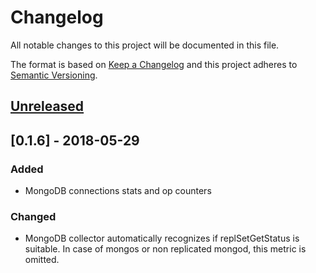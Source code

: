 # Changelog
All notable changes to this project will be documented in this file.

The format is based on [Keep a Changelog](http://keepachangelog.com/en/1.0.0/)
and this project adheres to [Semantic Versioning](http://semver.org/spec/v2.0.0.html).

## [Unreleased]

## [0.1.6] - 2018-05-29

### Added
- MongoDB connections stats and op counters

### Changed
- MongoDB collector automatically recognizes if replSetGetStatus is suitable. In case of mongos or non replicated mongod, this metric is omitted.


[Unreleased]: https://github.com/lukaspustina/ceres/compare/v0.1.6...HEAD
[v0.1.6]: https://github.com/lukaspustina/ceres/compare/v0.1.5...v0.1.6

